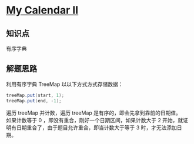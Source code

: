 # [My Calendar II](https://leetcode.com/problems/my-calendar-ii/)

## 知识点

有序字典

## 解题思路

利用有序字典 TreeMap 以以下方式方式存储数据：

```java
treeMap.put(start, 1);
treeMap.put(end, -1);
```

遍历 treeMap 并计数，遍历 treeMap 是有序的，即会先拿到靠前的日期值。  
如果计数等于 0 ，即没有重合，刚好一个日期区间，如果计数大于 2 开始，就证明有日期重合了，由于题目允许重合，即当计数大于等于 3 时，才无法添加日期。
